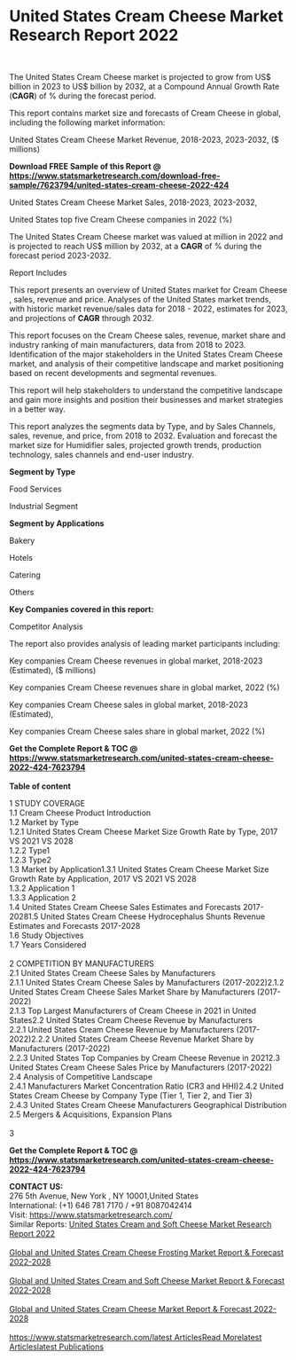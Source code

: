 <h1>United States Cream Cheese Market Research Report 2022</h1><br/><p>The United States Cream Cheese market is projected to grow from US$ billion in 2023 to US$ billion by 2032, at a Compound Annual Growth Rate (<strong>CAGR</strong>) of % during the forecast period.</p><p>This report contains market size and forecasts of Cream Cheese in global, including the following market information:</p><p>United States Cream Cheese Market Revenue, 2018-2023, 2023-2032, ($ millions)</p><p><strong>Download FREE Sample of this Report @ <a href="https://www.statsmarketresearch.com/download-free-sample/7623794/united-states-cream-cheese-2022-424">https://www.statsmarketresearch.com/download-free-sample/7623794/united-states-cream-cheese-2022-424</a></strong></p><p>United States Cream Cheese Market Sales, 2018-2023, 2023-2032,</p><p>United States top five Cream Cheese companies in 2022 (%)</p><p>The United States Cream Cheese market was valued at million in 2022 and is projected to reach US$ million by 2032, at a <strong>CAGR</strong> of % during the forecast period 2023-2032.</p><p>Report Includes</p><p>This report presents an overview of United States market for Cream Cheese , sales, revenue and price. Analyses of the United States market trends, with historic market revenue/sales data for 2018 - 2022, estimates for 2023, and projections of <strong>CAGR</strong> through 2032.</p><p>This report focuses on the Cream Cheese sales, revenue, market share and industry ranking of main manufacturers, data from 2018 to 2023. Identification of the major stakeholders in the United States Cream Cheese market, and analysis of their competitive landscape and market positioning based on recent developments and segmental revenues.</p><p>This report will help stakeholders to understand the competitive landscape and gain more insights and position their businesses and market strategies in a better way.</p><p>This report analyzes the segments data by Type, and by Sales Channels, sales, revenue, and price, from 2018 to 2032. Evaluation and forecast the market size for Humidifier sales, projected growth trends, production technology, sales channels and end-user industry.</p><p><strong>Segment by Type</strong></p><p>Food Services</p><p>Industrial Segment</p><p><strong> Segment <strong><strong>by Applications</strong></strong></strong></p><p>Bakery</p><p>Hotels</p><p>Catering</p><p>Others</p><p><strong>Key Companies covered in this report:</strong></p><p>Competitor Analysis</p><p>The report also provides analysis of leading market participants including:</p><p>Key companies Cream Cheese revenues in global market, 2018-2023 (Estimated), ($ millions)</p><p>Key companies Cream Cheese revenues share in global market, 2022 (%)</p><p>Key companies Cream Cheese sales in global market, 2018-2023 (Estimated),</p><p>Key companies Cream Cheese sales share in global market, 2022 (%)</p><div><b>Get the Complete Report & TOC @ <a href="https://www.statsmarketresearch.com/united-states-cream-cheese-2022-424-7623794">https://www.statsmarketresearch.com/united-states-cream-cheese-2022-424-7623794</a></b></div><br><b>Table of content</b><p>1 STUDY COVERAGE<br />1.1 Cream Cheese Product Introduction<br />1.2 Market by Type<br />1.2.1 United States Cream Cheese Market Size Growth Rate by Type, 2017 VS 2021 VS 2028<br />1.2.2 Type1<br />1.2.3 Type2<br />1.3 Market by Application1.3.1 United States Cream Cheese Market Size Growth Rate by Application, 2017 VS 2021 VS 2028<br />1.3.2 Application 1<br />1.3.3 Application 2<br />1.4 United States Cream Cheese Sales Estimates and Forecasts 2017-20281.5 United States Cream Cheese Hydrocephalus Shunts Revenue Estimates and Forecasts 2017-2028<br />1.6 Study Objectives<br />1.7 Years Considered<br /><br />2 COMPETITION BY MANUFACTURERS<br />2.1 United States Cream Cheese Sales by Manufacturers<br />2.1.1 United States Cream Cheese Sales by Manufacturers (2017-2022)2.1.2 United States Cream Cheese Sales Market Share by Manufacturers (2017-2022)<br />2.1.3 Top Largest Manufacturers of Cream Cheese in 2021 in United States2.2 United States Cream Cheese Revenue by Manufacturers<br />2.2.1 United States Cream Cheese Revenue by Manufacturers (2017-2022)2.2.2 United States Cream Cheese Revenue Market Share by Manufacturers (2017-2022)<br />2.2.3 United States Top Companies by Cream Cheese Revenue in 20212.3 United States Cream Cheese Sales Price by Manufacturers (2017-2022)<br />2.4 Analysis of Competitive Landscape<br />2.4.1 Manufacturers Market Concentration Ratio (CR3 and HHI)2.4.2 United States Cream Cheese by Company Type (Tier 1, Tier 2, and Tier 3)<br />2.4.3 United States Cream Cheese Manufacturers Geographical Distribution<br />2.5 Mergers & Acquisitions, Expansion Plans<br /><br />3 <br><div><b>Get the Complete Report & TOC @ <a href="https://www.statsmarketresearch.com/united-states-cream-cheese-2022-424-7623794">https://www.statsmarketresearch.com/united-states-cream-cheese-2022-424-7623794</a></b></div></p> <b>CONTACT US:</b><br>276 5th Avenue, New York , NY 10001,United States<br>International: (+1) 646 781 7170 / +91 8087042414<br>Visit: <a href="https://www.statsmarketresearch.com/">https://www.statsmarketresearch.com/</a><br>Similar Reports: <a href="https://www.statsmarketresearch.com/united-states-cream-cheese-2022-424-7623794">United States Cream and Soft Cheese Market Research Report 2022</a><br/><br/><a href="https://www.statsmarketresearch.com/united-states-cream-cheese-2022-424-7623794">Global and United States Cream Cheese Frosting Market Report & Forecast 2022-2028</a><br/><br/><a href="https://www.statsmarketresearch.com/united-states-cream-cheese-2022-424-7623794">Global and United States Cream and Soft Cheese Market Report & Forecast 2022-2028</a><br/><br/><a href="https://www.statsmarketresearch.com/united-states-cream-cheese-2022-424-7623794">Global and United States Cream Cheese Market Report & Forecast 2022-2028</a><br/><br/><a href="https://gyeongbokgung.com">https://www.statsmarketresearch.com/</a><a href="https://hallyeomaritime.com">latest Articles</a><a href="https://jingwansa.com">Read More</a><a href=https://nguoiviet.jp/">latest Articles</a><a href="https://www.intelmarketresearch.com/">latest Publications</a>
